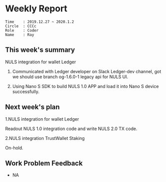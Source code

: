 # Weekly Report 
```
Time    : 2019.12.27 ~ 2020.1.2
Circle  : CCCc
Role    : Coder
Name    : Ray
```
## This week's summary

NULS integration for wallet Ledger

1. Communicated with Ledger developer on Slack Ledger-dev channel, got we should use branch og-1.6.0-1 legacy api for NULS UI.

2. Using Nano S SDK to build NULS 1.0 APP and load it into Nano S device successfully.

## Next week's plan
1.NULS integration for wallet Ledger

  Readout NULS 1.0 integration code and write NULS 2.0 TX code.

2.NULS integration TrustWallet Staking

On-hold.

## Work Problem Feedback

- NA
